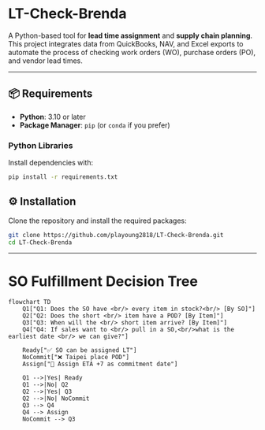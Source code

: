 # LT-Check-Brenda

A Python-based tool for **lead time assignment** and **supply chain planning**.  
This project integrates data from QuickBooks, NAV, and Excel exports to automate the process of checking work orders (WO), purchase orders (PO), and vendor lead times.

---

## 📦 Requirements

- **Python**: 3.10 or later  
- **Package Manager**: `pip` (or `conda` if you prefer)

### Python Libraries

Install dependencies with:

```bash
pip install -r requirements.txt

```

## ⚙️ Installation
   Clone the repository and install the required packages:
   ```bash
   git clone https://github.com/playoung2818/LT-Check-Brenda.git
   cd LT-Check-Brenda


```
---

# SO Fulfillment Decision Tree

```mermaid
flowchart TD
    Q1["Q1: Does the SO have <br/> every item in stock?<br/> [By SO]"]
    Q2["Q2: Does the short <br/> item have a POD? [By Item]"]
    Q3["Q3: When will the <br/> short item arrive? [By Item]"]
    Q4["Q4: If sales want to <br/> pull in a SO,<br/>what is the earliest date <br/> we can give?"]

    Ready["✅ SO can be assigned LT"]
    NoCommit["❌ Taipei place POD"]
    Assign["📅 Assign ETA +7 as commitment date"]

    Q1 -->|Yes| Ready
    Q1 -->|No| Q2
    Q2 -->|Yes| Q3
    Q2 -->|No| NoCommit
    Q3 --> Q4
    Q4 --> Assign
    NoCommit --> Q3
